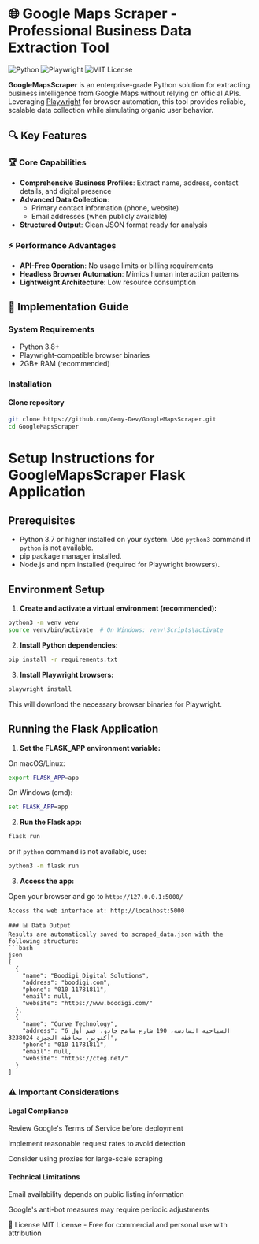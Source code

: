 # 🌐 Google Maps Scraper - Professional Business Data Extraction Tool

![Python](https://img.shields.io/badge/Python-3.8%2B-blue)
![Playwright](https://img.shields.io/badge/Playwright-1.30%2B-green)
![MIT License](https://img.shields.io/badge/License-MIT-orange)

**GoogleMapsScraper** is an enterprise-grade Python solution for extracting business intelligence from Google Maps without relying on official APIs. Leveraging [Playwright](https://playwright.dev/) for browser automation, this tool provides reliable, scalable data collection while simulating organic user behavior.

## 🔍 Key Features

### 🏆 Core Capabilities
- **Comprehensive Business Profiles**: Extract name, address, contact details, and digital presence
- **Advanced Data Collection**:
  - Primary contact information (phone, website)
  - Email addresses (when publicly available)
- **Structured Output**: Clean JSON format ready for analysis

### ⚡ Performance Advantages
- **API-Free Operation**: No usage limits or billing requirements
- **Headless Browser Automation**: Mimics human interaction patterns
- **Lightweight Architecture**: Low resource consumption

## 🚀 Implementation Guide

### System Requirements
- Python 3.8+
- Playwright-compatible browser binaries
- 2GB+ RAM (recommended)

### Installation


#### Clone repository
```bash
git clone https://github.com/Gemy-Dev/GoogleMapsScraper.git
cd GoogleMapsScraper
```
# Setup Instructions for GoogleMapsScraper Flask Application

## Prerequisites

- Python 3.7 or higher installed on your system. Use `python3` command if `python` is not available.
- pip package manager installed.
- Node.js and npm installed (required for Playwright browsers).

## Environment Setup

1. **Create and activate a virtual environment (recommended):**

```bash
python3 -m venv venv
source venv/bin/activate  # On Windows: venv\Scripts\activate
```

2. **Install Python dependencies:**

```bash
pip install -r requirements.txt
```

3. **Install Playwright browsers:**

```bash
playwright install
```

This will download the necessary browser binaries for Playwright.

## Running the Flask Application

1. **Set the FLASK_APP environment variable:**

On macOS/Linux:

```bash
export FLASK_APP=app
```

On Windows (cmd):

```cmd
set FLASK_APP=app
```

2. **Run the Flask app:**

```bash
flask run
```

or if `python` command is not available, use:

```bash
python3 -m flask run
```

3. **Access the app:**

Open your browser and go to `http://127.0.0.1:5000/`

```
Access the web interface at: http://localhost:5000

### 📊 Data Output
Results are automatically saved to scraped_data.json with the following structure:
```bash
json
[
  {
    "name": "Boodigi Digital Solutions",
    "address": "boodigi.com",
    "phone": "010 11781811",
    "email": null,
    "website": "https://www.boodigi.com/"
  },
  {
    "name": "Curve Technology",
    "address": "السياحية السادسة، 190 شارع سامح جادو، قسم أول 6 أكتوبر، محافظة الجيزة 3238024",
    "phone": "010 11781811",
    "email": null,
    "website": "https://cteg.net/"
  }
]
```
### ⚠️ Important Considerations

#### Legal Compliance
Review Google's Terms of Service before deployment

Implement reasonable request rates to avoid detection

Consider using proxies for large-scale scraping

#### Technical Limitations
Email availability depends on public listing information

Google's anti-bot measures may require periodic adjustments

📜 License
MIT License - Free for commercial and personal use with attribution
